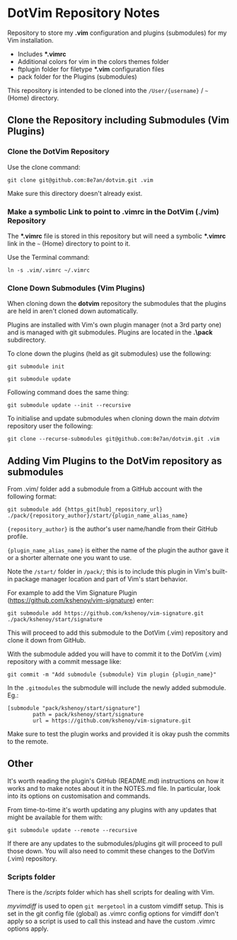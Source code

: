 # DotVim Repository Notes

Repository to store my **.vim** configuration and plugins (submodules) for my Vim installation.

* Includes **\*.vimrc**
* Additional colors for vim in the colors themes folder
* ftplugin folder for filetype **\*.vim** configuration files
* pack folder for the Plugins (submodules)

This repository is intended to be cloned into the `/User/{username}` / `~` (Home) directory. 

## Clone the Repository including Submodules (Vim Plugins)

### Clone the DotVim Repository

Use the clone command:

`git clone git@github.com:8e7an/dotvim.git .vim`

Make sure this directory doesn't already exist.

### Make a symbolic Link to point to .vimrc in the DotVim (./vim) Repository

The **\*.vimrc** file is stored in this repository but will need a symbolic
**\*.vimrc** link in the `~` (Home) directory to point to it. 

Use the Terminal command:

`ln -s .vim/.vimrc ~/.vimrc`

### Clone Down Submodules (Vim Plugins)

When cloning down the **dotvim** repository the submodules that the plugins are
held in aren't cloned down automatically. 

Plugins are installed with Vim's own plugin manager (not a 3rd party one) and
is managed with git submodules. Plugins are located in the **.\pack**
subdirectory.
  
To clone down the plugins (held as git submodules) use the following:

`git submodule init`

`git submodule update`

Following command does the same thing:

`git submodule update --init --recursive`

To initialise and update submodules when cloning down the main *dotvim*
repository user the following:

`git clone --recurse-submodules git@github.com:8e7an/dotvim.git .vim` 

## Adding Vim Plugins to the DotVim repository as submodules

From .vim/ folder add a submodule from a GitHub account with the following format:

`git submodule add {https_git[hub]_repository_url} ./pack/{repository_author}/start/{plugin_name_alias_name}`

`{repository_author}` is the author's user name/handle from their GitHub profile.

`{plugin_name_alias_name}` is either the name of the plugin the author gave it
or a shorter alternate one you want to use.

Note the `/start/` folder in `/pack/`; this is to include this plugin in Vim's
built-in package manager location and part of Vim's start behavior.

For example to add the Vim Signature Plugin (https://github.com/kshenoy/vim-signature) enter:

`git submodule add https://github.com/kshenoy/vim-signature.git ./pack/kshenoy/start/signature`

This will proceed to add this submodule to the DotVim (.vim) repository and
clone it down from GitHub. 

With the submodule added you will have to commit it to the DotVim (.vim)
repository with a commit message like:

`git commit -m "Add submodule {submodule} Vim plugin {plugin_name}"`

In the `.gitmodules` the submodule will include the newly added submodule. Eg.:

```
[submodule "pack/kshenoy/start/signature"]
        path = pack/kshenoy/start/signature
        url = https://github.com/kshenoy/vim-signature.git
```

Make sure to test the plugin works and provided it is okay push the commits to
the remote.

## Other

It's worth reading the plugin's GitHub (README.md) instructions on how it works
and to make notes about it in the NOTES.md file. In particular, look into its
options on customisation and commands.

From time-to-time it's worth updating any plugins with any updates that might
be available for them with:

`git submodule update --remote --recursive`

If there are any updates to the submodules/plugins git will proceed to pull
those down. You will also need to commit these changes to the DotVim (.vim)
repository. 

### Scripts folder

There is the */scripts*  folder which has shell scripts for dealing with Vim.

*myvimdiff* is used to open `git mergetool` in a custom vimdiff setup. This is
set in the git config file (global) as .vimrc config options for vimdiff don't
apply so a script is used to call this instead and have the custom .vimrc options
apply.

